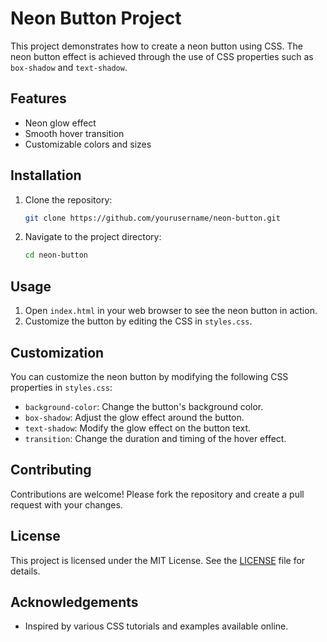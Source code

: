# Neon Button Project

This project demonstrates how to create a neon button using CSS. The neon button effect is achieved through the use of CSS properties such as `box-shadow` and `text-shadow`.

## Features

- Neon glow effect
- Smooth hover transition
- Customizable colors and sizes

## Installation

1. Clone the repository:
    ```bash
    git clone https://github.com/yourusername/neon-button.git
    ```
2. Navigate to the project directory:
    ```bash
    cd neon-button
    ```

## Usage

1. Open `index.html` in your web browser to see the neon button in action.
2. Customize the button by editing the CSS in `styles.css`.

## Customization

You can customize the neon button by modifying the following CSS properties in `styles.css`:

- `background-color`: Change the button's background color.
- `box-shadow`: Adjust the glow effect around the button.
- `text-shadow`: Modify the glow effect on the button text.
- `transition`: Change the duration and timing of the hover effect.

## Contributing

Contributions are welcome! Please fork the repository and create a pull request with your changes.

## License

This project is licensed under the MIT License. See the [LICENSE](LICENSE) file for details.

## Acknowledgements

- Inspired by various CSS tutorials and examples available online.
